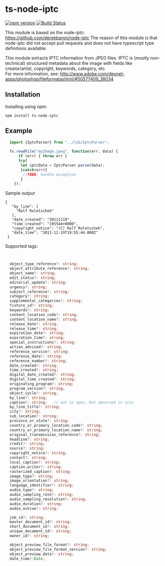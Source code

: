 # ts-node-iptc

[![npm version](https://badge.fury.io/js/ts-node-iptc.svg)](https://badge.fury.io/js/ts-node-iptc)
[![Build Status](https://travis-ci.org/bpatrik/ts-node-iptc.svg?branch=master)](https://travis-ci.org/bpatrik/ts-node-iptc)

This module is based on the node-iptc: https://github.com/derekbaron/node-iptc
The reason of this module is that node-iptc did not accept pull requests and does not have typescript type definitions available.

This module extracts IPTC information from JPEG files. 
IPTC is (mostly non-technical) structured metadata about the image with fields like creator/artist, copyright, keywords, category, etc.  
For more information, see: http://www.adobe.com/devnet-apps/photoshop/fileformatashtml/#50577409_38034

## Installation

Installing using npm:

    npm install ts-node-iptc
    
## Example

```typescript
  import {IptcParser} from "../lib/IptcParser";
  
  fs.readFile("myImage.jpeg", function(err, data) {
      if (err) { throw err }
      try{
       let iptcData = IptcParser.parse(data);
       }catch(err){
        //TODO: handle exception
       }
    });
```

Sample output
```
{
   "by_line": [
     "Ralf Roletschek"
   ],
   "date_created": "20111119",
   "time_created": "195544+0000",
   "copyright_notice": "(C) Ralf Roletschek",
   "date_time": "2011-12-19T19:55:44.000Z"
 }
```

Supported tags:
```typescript


  object_type_reference?: string;
  object_attribute_reference?: string;
  object_name?: string;
  edit_status?: string;
  editorial_update?: string;
  urgency?: string;
  subject_reference?: string;
  category?: string;
  supplemental_categories?: string;
  fixture_id?: string;
  keywords?: string;
  content_location_code?: string;
  content_location_name?: string;
  release_date?: string;
  release_time?: string;
  expiration_date?: string;
  expiration_time?: string;
  special_instructions?: string;
  action_advised?: string;
  reference_service?: string;
  reference_date?: string;
  reference_number?: string;
  date_created?: string;
  time_created?: string;
  digital_date_created?: string;
  digital_time_created?: string;
  originating_program?: string;
  program_version?: string;
  object_cycle?: string;
  by_line?: string;
  caption?: string;   // not in spec, but observed in situ
  by_line_title?: string;
  city?: string;
  sub_location?: string;
  province_or_state?: string;
  country_or_primary_location_code?: string;
  country_or_primary_location_name?: string;
  original_transmission_reference?: string;
  headline?: string;
  credit?: string;
  source?: string;
  copyright_notice?: string;
  contact?: string;
  local_caption?: string;
  caption_writer?: string;
  rasterized_caption?: string;
  image_type?: string;
  image_orientation?: string;
  language_identifier?: string;
  audio_type?: string;
  audio_sampling_rate?: string;
  audio_sampling_resolution?: string;
  audio_duration?: string;
  audio_outcue?: string;

  job_id?: string;
  master_document_id?: string;
  short_document_id?: string;
  unique_document_id?: string;
  owner_id?: string;

  object_preview_file_format?: string;
  object_preview_file_format_version?: string;
  object_preview_data?: string;
  date_time?:Date;
```
